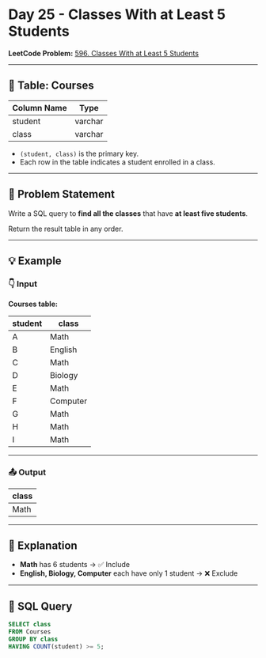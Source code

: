 # Day 25 - Classes With at Least 5 Students

**LeetCode Problem:** [596. Classes With at Least 5 Students](https://leetcode.com/problems/classes-with-at-least-5-students)

---

## 🧾 Table: Courses

| Column Name | Type    |
|-------------|---------|
| student     | varchar |
| class       | varchar |

- `(student, class)` is the primary key.
- Each row in the table indicates a student enrolled in a class.

---

## 📌 Problem Statement

Write a SQL query to **find all the classes** that have **at least five students**.

Return the result table in any order.

---

## 💡 Example

### 👇 Input

**Courses table:**

| student | class    |
|---------|----------|
| A       | Math     |
| B       | English  |
| C       | Math     |
| D       | Biology  |
| E       | Math     |
| F       | Computer |
| G       | Math     |
| H       | Math     |
| I       | Math     |

---

### 📤 Output

| class |
|-------|
| Math  |

---

## 🧠 Explanation

- **Math** has 6 students → ✅ Include
- **English, Biology, Computer** each have only 1 student → ❌ Exclude

---

## 🧮 SQL Query

```sql
SELECT class
FROM Courses
GROUP BY class
HAVING COUNT(student) >= 5;
